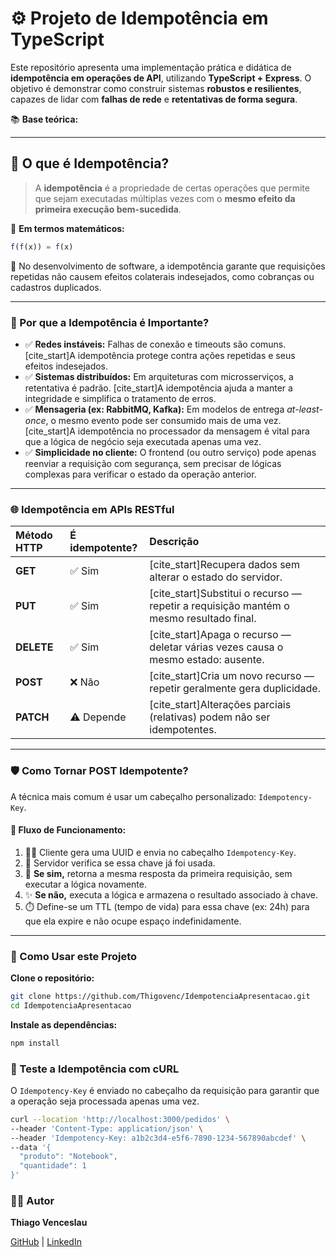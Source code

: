 # ⚙️ Projeto de Idempotência em TypeScript

Este repositório apresenta uma implementação prática e didática de **idempotência em operações de API**, utilizando **TypeScript + Express**. O objetivo é demonstrar como construir sistemas **robustos e resilientes**, capazes de lidar com **falhas de rede** e **retentativas de forma segura**.

📚 **Base teórica:**


---

## 🧠 O que é Idempotência?

> A **idempotência** é a propriedade de certas operações que permite que sejam executadas múltiplas vezes com o **mesmo efeito da primeira execução bem-sucedida**.

📐 **Em termos matemáticos:**
```ts
f(f(x)) = f(x)
```
🎯 No desenvolvimento de software, a idempotência garante que requisições repetidas não causem efeitos colaterais indesejados, como cobranças ou cadastros duplicados.

---
### 🚀 Por que a Idempotência é Importante?
* ✅ **Redes instáveis:** Falhas de conexão e timeouts são comuns. [cite_start]A idempotência protege contra ações repetidas e seus efeitos indesejados.
* ✅ **Sistemas distribuídos:** Em arquiteturas com microsserviços, a retentativa é padrão. [cite_start]A idempotência ajuda a manter a integridade e simplifica o tratamento de erros.
* ✅ **Mensageria (ex: RabbitMQ, Kafka):** Em modelos de entrega *at-least-once*, o mesmo evento pode ser consumido mais de uma vez. [cite_start]A idempotência no processador da mensagem é vital para que a lógica de negócio seja executada apenas uma vez.
* ✅ **Simplicidade no cliente:** O frontend (ou outro serviço) pode apenas reenviar a requisição com segurança, sem precisar de lógicas complexas para verificar o estado da operação anterior.

---
### 🌐 Idempotência em APIs RESTful

| Método HTTP | É idempotente? | Descrição |
| :--- | :--- | :--- |
| **GET** | ✅ Sim | [cite_start]Recupera dados sem alterar o estado do servidor. |
| **PUT** | ✅ Sim | [cite_start]Substitui o recurso — repetir a requisição mantém o mesmo resultado final. |
| **DELETE** | ✅ Sim | [cite_start]Apaga o recurso — deletar várias vezes causa o mesmo estado: ausente. |
| **POST** | ❌ Não | [cite_start]Cria um novo recurso — repetir geralmente gera duplicidade. |
| **PATCH** | ⚠️ Depende | [cite_start]Alterações parciais (relativas) podem não ser idempotentes. |

---
### 🛡️ Como Tornar POST Idempotente?
A técnica mais comum é usar um cabeçalho personalizado: `Idempotency-Key`.

#### 🔁 Fluxo de Funcionamento:
1.  🧑‍💻 Cliente gera uma UUID e envia no cabeçalho `Idempotency-Key`.
2.  🧠 Servidor verifica se essa chave já foi usada.
3.  🔄 **Se sim,** retorna a mesma resposta da primeira requisição, sem executar a lógica novamente.
4.  ✨ **Se não,** executa a lógica e armazena o resultado associado à chave.
5.  ⏱️ Define-se um TTL (tempo de vida) para essa chave (ex: 24h) para que ela expire e não ocupe espaço indefinidamente.

---
### 📁 Como Usar este Projeto
**Clone o repositório:**
```bash
git clone https://github.com/Thigovenc/IdempotenciaApresentacao.git
cd IdempotenciaApresentacao
```

**Instale as dependências:**
```bash
npm install
```
### 🧪 Teste a Idempotência com cURL
O `Idempotency-Key` é enviado no cabeçalho da requisição para garantir que a operação seja processada apenas uma vez.

```bash
curl --location 'http://localhost:3000/pedidos' \
--header 'Content-Type: application/json' \
--header 'Idempotency-Key: a1b2c3d4-e5f6-7890-1234-567890abcdef' \
--data '{
  "produto": "Notebook",
  "quantidade": 1
}'
```
### 🧑‍💻 Autor
**Thiago Venceslau**

[GitHub](https://github.com/Thigovenc) | [LinkedIn](https://www.linkedin.com/in/thiago-venceslau-8010061b5/)
